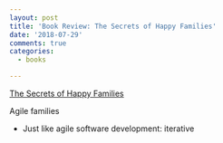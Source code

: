 ```yaml
---
layout: post
title: 'Book Review: The Secrets of Happy Families'
date: '2018-07-29'
comments: true
categories:
  - books

---
```


<a href="https://www.amazon.com/Secrets-Happy-Families-Improve-Mornings/dp/0349402221">The Secrets of Happy Families</a>

Agile families
 - Just like agile software development: iterative

